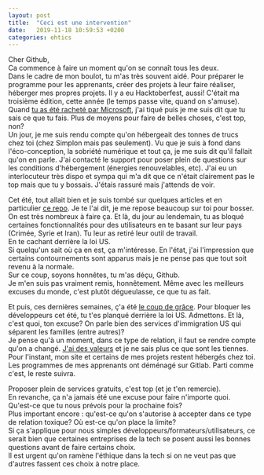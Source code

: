 ```yaml
---
layout: post
title:  "Ceci est une intervention"
date:   2019-11-18 10:59:53 +0200
categories: ehtics
---
```

Cher Github,  
Ca commence à faire un moment qu'on se connaît tous les deux.  
Dans le cadre de mon boulot, tu m'as très souvent aidé. Pour préparer le programme pour les apprenants, créer des projets à leur faire réaliser, héberger mes propres projets. Il y a eu Hacktoberfest, aussi! C'était ma troisième édition, cette année (le temps passe vite, quand on s'amuse).  
Quand [tu as été racheté par Microsoft](https://ldevernay.github.io/opinion/2018/06/07/microsoft-github.html), j'ai tiqué puis je me suis dit que tu sais ce que tu fais. Plus de moyens pour faire de belles choses, c'est top, non?  
Un jour, je me suis rendu compte qu'on hébergeait des tonnes de trucs chez toi (chez Simplon mais pas seulement). Vu que je suis à fond dans l'éco-conception, la sobriété numérique et tout ça, je me suis dit qu'il fallait qu'on en parle. J'ai contacté le support pour poser plein de questions sur les conditions d'hébergement (énergies renouvelables, etc). J'ai eu un interlocuteur très dispo et sympa qui m'a dit que ce n'était clairement pas le top mais que tu y bossais. J'étais rassuré mais j'attends de voir.   
  
Cet été, tout allait bien et je suis tombé sur quelques articles et en particulier [ce repo](https://github.com/1995parham/github-do-not-ban-us/). Je te l'ai dit, je me repose beaucoup sur toi pour bosser. On est très nombreux à faire ça. Et là, du jour au lendemain, tu as bloqué certaines fonctionnalités pour des utilisateurs en te basant sur leur pays (Crimée, Syrie et Iran).
Tu leur as retiré leur outil de travail.  
En te cachant derrière la loi US.  
Si quelqu'un sait où ça en est, ça m'intéresse. En l'état, j'ai l'impression que certains contournements sont apparus mais je ne pense pas que tout soit revenu à la normale.  
Sur ce coup, soyons honnêtes, tu m'as déçu, Github.   
Je m'en suis pas vraiment remis, honnêtement. Même avec les meilleurs excuses du monde, c'est plutôt dégueulasse, ce que tu as fait.   
   
Et puis, ces dernières semaines, ç'a été [le coup de grâce](https://www.businessinsider.fr/us/github-employees-ice-contracts-protest-microsoft-2019-11). Pour bloquer les développeurs cet été, tu t'es planqué derrière la loi US. Admettons. Et là, c'est quoi, ton excuse? On parle bien des services d'immigration US qui séparent les familles (entre autres)?   
Je pense qu'à un moment, dans ce type de relation, il faut se rendre compte qu'on a changé. [J'ai des valeurs](https://ldevernay.github.io/green/2019/09/03/valeurs.html) et je ne sais plus ce que sont les tiennes.  
Pour l'instant, mon site et certains de mes projets restent hébergés chez toi. Les programmes de mes apprenants ont déménagé sur Gitlab. Parti comme c'est, le reste suivra.   
   
Proposer plein de services gratuits, c'est top (et je t'en remercie).  
En revanche, ça n'a jamais été une excuse pour faire n'importe quoi.  
Qu'est-ce que tu nous prévois pour la prochaine fois?  
Plus important encore : qu'est-ce qu'on s'autorise à accepter dans ce type de relation toxique? Où est-ce qu'on place la limite?  
Si ça s'applique pour nous simples développeurs/formateurs/utilisateurs, ce serait bien que certaines entreprises de la tech se posent aussi les bonnes questions avant de faire certains choix.  
Il est urgent qu'on ramène l'éthique dans la tech si on ne veut pas que d'autres fassent ces choix à notre place.  